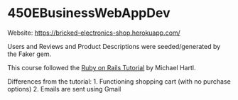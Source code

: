 
# 450EBusinessWebAppDev
Website: https://bricked-electronics-shop.herokuapp.com/

Users and Reviews and Product Descriptions were seeded/generated by the Faker gem.

This course followed the [Ruby on Rails Tutorial](https://www.railstutorial.org/) by Michael Hartl.

Differences from the tutorial:
     1. Functioning shopping cart (with no purchase options)
     2. Emails are sent using Gmail
